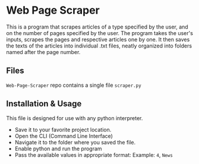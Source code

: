 # Web Page Scraper
This is a program that scrapes articles of a type specified by the user, and on the number of pages specified by the user. 
The program takes the user's inputs, scrapes the pages and respective articles one by one. 
It then saves the texts of the articles into individual .txt files, neatly organized into folders named after the page number.

## Files
`Web-Page-Scraper` repo contains a single file `scraper.py`

## Installation & Usage
This file is designed for use with any python interpreter.

* Save it to your favorite project location.
* Open the CLI (Command Line Interface)
* Navigate it to the folder where you saved the file.
* Enable python and run the program
* Pass the available values in appropriate format:
Example: `4`, `News` 
